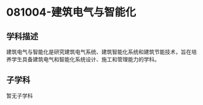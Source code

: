 # 081004-建筑电气与智能化

## 学科描述
建筑电气与智能化是研究建筑电气系统、建筑智能化系统和建筑节能技术，旨在培养学生具备建筑电气和智能化系统设计、施工和管理能力的学科。

## 子学科

暂无子学科
